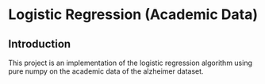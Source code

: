 # Logistic Regression (Academic Data)

## Introduction
This project is an implementation of the logistic regression algorithm using pure numpy on the academic data of the alzheimer dataset.
